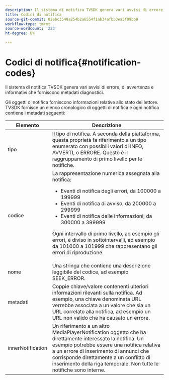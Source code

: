 ```yaml
---
description: Il sistema di notifica TVSDK genera vari avvisi di errore, di avvertenza e informativi che forniscono metadati diagnostici.
title: Codici di notifica
source-git-commit: 02ebc3548a254b2a6554f1ab34afbb3ea5f09bb8
workflow-type: tm+mt
source-wordcount: '223'
ht-degree: 0%

---
```


# Codici di notifica{#notification-codes}

Il sistema di notifica TVSDK genera vari avvisi di errore, di avvertenza e informativi che forniscono metadati diagnostici.

Gli oggetti di notifica forniscono informazioni relative allo stato del lettore. TVSDK fornisce un elenco cronologico di oggetti di notifica e ogni notifica contiene i metadati seguenti:

<table frame="all" colsep="1" rowsep="1" id="table_DBA8CACF02DB4AF2B053E560850B49CE"> 
 <thead> 
  <tr rowsep="1"> 
   <th colname="1" class="entry"> Elemento </th> 
   <th colname="2" class="entry"> Descrizione </th> 
  </tr> 
 </thead>
 <tbody> 
  <tr rowsep="1"> 
   <td colname="1"><span class="codeph"> tipo</span> </td> 
   <td colname="2">Il tipo di notifica. A seconda della piattaforma, questa proprietà fa riferimento a un tipo enumerato con possibili valori di <span class="codeph"> INFO</span>, <span class="codeph"> AVVERTI</span>, o <span class="codeph"> ERRORE</span>. Questo è il raggruppamento di primo livello per le notifiche. </td> 
  </tr> 
  <tr rowsep="1"> 
   <td colname="1"><span class="codeph"> codice</span> </td> 
   <td colname="2">La rappresentazione numerica assegnata alla notifica: 
    <ul id="ul_31AB497C6FFA452496DD09B0D78687B9"> 
     <li id="li_53E75022C50246E0982E315D04EFD8B3">Eventi di notifica degli errori, da 100000 a 199999 </li> 
     <li id="li_11AE91D1325E4F718228E662C9C55F9A">Eventi di notifica di avviso, da 200000 a 299999 </li> 
     <li id="li_6D3EA03845294DC2BAD1ACF507639E51">Eventi di notifica delle informazioni, da 300000 a 399999 </li> 
    </ul> <p>Ogni intervallo di primo livello, ad esempio gli errori, è diviso in sottointervalli, ad esempio da 101000 a 101999 che rappresentano gli errori di riproduzione. </p> </td> 
  </tr> 
  <tr rowsep="1"> 
   <td colname="1"><span class="codeph"> nome</span> </td> 
   <td colname="2">Una stringa che contiene una descrizione leggibile del codice, ad esempio <span class="codeph"> SEEK_ERROR</span>. </td> 
  </tr> 
  <tr rowsep="1"> 
   <td colname="1"><span class="codeph"> metadati</span> </td> 
   <td colname="2">Coppie chiave/valore contenenti ulteriori informazioni rilevanti sulla notifica. Ad esempio, una chiave denominata <span class="codeph"> URL</span> verrebbe associata a un valore che sia un URL correlato alla notifica, ad esempio un URL non valido che ha causato un errore. </td> 
  </tr> 
  <tr rowsep="0"> 
   <td colname="1"><span class="codeph"> innerNotification</span> </td> 
   <td colname="2">Un riferimento a un altro <span class="codeph"> MediaPlayerNotification</span> oggetto che ha direttamente interessato la notifica. Un esempio potrebbe essere una notifica relativa a un errore di inserimento di annunci che corrisponde direttamente a un conflitto di inserimento della riga temporale. Non tutte le notifiche sono interne. </td> 
  </tr> 
 </tbody> 
</table>
